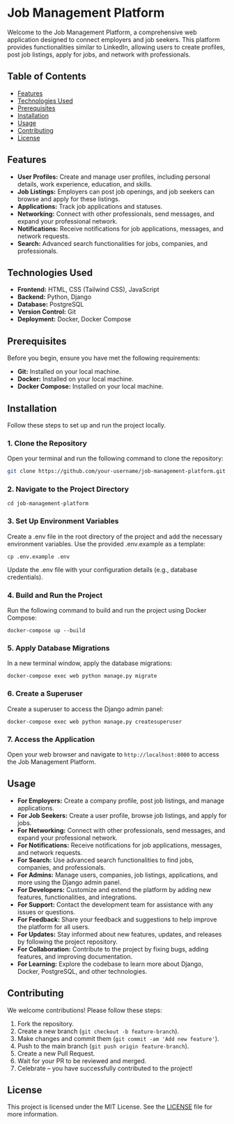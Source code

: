 # Job Management Platform

Welcome to the Job Management Platform, a comprehensive web application designed to connect employers and job seekers.
This platform provides functionalities similar to LinkedIn, allowing users to create profiles, post job listings, apply
for jobs, and network with professionals.

## Table of Contents

- [Features](#features)
- [Technologies Used](#technologies-used)
- [Prerequisites](#prerequisites)
- [Installation](#installation)
- [Usage](#usage)
- [Contributing](#contributing)
- [License](#license)

## Features

- **User Profiles:** Create and manage user profiles, including personal details, work experience, education, and
  skills.
- **Job Listings:** Employers can post job openings, and job seekers can browse and apply for these listings.
- **Applications:** Track job applications and statuses.
- **Networking:** Connect with other professionals, send messages, and expand your professional network.
- **Notifications:** Receive notifications for job applications, messages, and network requests.
- **Search:** Advanced search functionalities for jobs, companies, and professionals.

## Technologies Used

- **Frontend:** HTML, CSS (Tailwind CSS), JavaScript
- **Backend:** Python, Django
- **Database:** PostgreSQL
- **Version Control:** Git
- **Deployment:** Docker, Docker Compose

## Prerequisites

Before you begin, ensure you have met the following requirements:

- **Git:** Installed on your local machine.
- **Docker:** Installed on your local machine.
- **Docker Compose:** Installed on your local machine.

## Installation

Follow these steps to set up and run the project locally.

### 1. Clone the Repository

Open your terminal and run the following command to clone the repository:

```sh
git clone https://github.com/your-username/job-management-platform.git
```

### 2. Navigate to the Project Directory

```shell
cd job-management-platform
```

### 3. Set Up Environment Variables

Create a .env file in the root directory of the project and add the necessary environment variables. Use the provided
.env.example as a template:

```shell
cp .env.example .env
```

Update the .env file with your configuration details (e.g., database credentials).

### 4. Build and Run the Project

Run the following command to build and run the project using Docker Compose:

```shell
docker-compose up --build
```

### 5. Apply Database Migrations

In a new terminal window, apply the database migrations:

```shell
docker-compose exec web python manage.py migrate
```

### 6. Create a Superuser

Create a superuser to access the Django admin panel:

```shell
docker-compose exec web python manage.py createsuperuser
```

### 7. Access the Application

Open your web browser and navigate to `http://localhost:8000` to access the Job Management Platform.

## Usage

- **For Employers:** Create a company profile, post job listings, and manage applications.
- **For Job Seekers:** Create a user profile, browse job listings, and apply for jobs.
- **For Networking:** Connect with other professionals, send messages, and expand your professional network.
- **For Notifications:** Receive notifications for job applications, messages, and network requests.
- **For Search:** Use advanced search functionalities to find jobs, companies, and professionals.
- **For Admins:** Manage users, companies, job listings, applications, and more using the Django admin panel.
- **For Developers:** Customize and extend the platform by adding new features, functionalities, and integrations.
- **For Support:** Contact the development team for assistance with any issues or questions.
- **For Feedback:** Share your feedback and suggestions to help improve the platform for all users.
- **For Updates:** Stay informed about new features, updates, and releases by following the project repository.
- **For Collaboration:** Contribute to the project by fixing bugs, adding features, and improving documentation.
- **For Learning:** Explore the codebase to learn more about Django, Docker, PostgreSQL, and other technologies.

## Contributing

We welcome contributions! Please follow these steps:

1. Fork the repository.
2. Create a new branch (`git checkout -b feature-branch`).
3. Make changes and commit them (`git commit -am 'Add new feature'`).
4. Push to the main branch (`git push origin feature-branch`).
5. Create a new Pull Request.
6. Wait for your PR to be reviewed and merged.
7. Celebrate – you have successfully contributed to the project!

## License

This project is licensed under the MIT License. See the [LICENSE](LICENSE) file for more information.

```